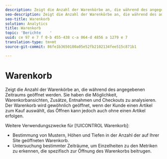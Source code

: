 ```yaml
---
description: Zeigt die Anzahl der Warenkörbe an, die während des angegebenen Zeitraums geöffnet werden. Sie haben die Möglichkeit, Warenkorbansichten, Zusätze, Entnahmen und Checkouts zu analysieren. Der Warenkorb wird gewöhnlich geöffnet, wenn der Kunde einen Artikel zum Kauf auswählt, das Öffnen kann jedoch auch ohne einen Artikel erfolgen.
seo-description: Zeigt die Anzahl der Warenkörbe an, die während des angegebenen Zeitraums geöffnet werden. Sie haben die Möglichkeit, Warenkorbansichten, Zusätze, Entnahmen und Checkouts zu analysieren. Der Warenkorb wird gewöhnlich geöffnet, wenn der Kunde einen Artikel zum Kauf auswählt, das Öffnen kann jedoch auch ohne einen Artikel erfolgen.
seo-title: Warenkorb
solution: Analytics
title: Warenkorb
topic: 'Berichte    '
uuid: ce 97 e 7 f 0-b 455-438 c-a 064-d 4856 a 1279 e 7
translation-type: tm+mt
source-git-commit: 86fe1b3650100a05e52fb2102134fee515c871b1

---
```



# Warenkorb

Zeigt die Anzahl der Warenkörbe an, die während des angegebenen Zeitraums geöffnet werden. Sie haben die Möglichkeit, Warenkorbansichten, Zusätze, Entnahmen und Checkouts zu analysieren. Der Warenkorb wird gewöhnlich geöffnet, wenn der Kunde einen Artikel zum Kauf auswählt, das Öffnen kann jedoch auch ohne einen Artikel erfolgen.

Weitere Verwendungszwecke für [!UICONTROL Warenkorb]:

* Bestimmung von Mustern, Höhen und Tiefen in der Anzahl der auf Ihrer Site geöffneten Warenkorb.
* Untersuchung bestimmter Zeiträume, um Einzelheiten zu den Metriken zu erkennen, die spezifisch zur Öffnung des Warenkorbs beitrugen.

